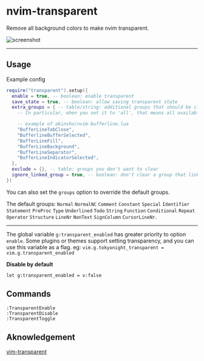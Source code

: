 # nvim-transparent

Remove all background colors to make nvim transparent.

![screenshot](https://user-images.githubusercontent.com/47070852/124546661-9353ce80-de5d-11eb-81ba-f8282e034d9f.gif)

---

## Usage

Example config

```lua
require("transparent").setup({
  enable = true, -- boolean: enable transparent
  save_state = true, -- boolean: allow saving transparent state
  extra_groups = { -- table/string: additional groups that should be cleared
    -- In particular, when you set it to 'all', that means all available groups

    -- example of akinsho/nvim-bufferline.lua
    "BufferLineTabClose",
    "BufferlineBufferSelected",
    "BufferLineFill",
    "BufferLineBackground",
    "BufferLineSeparator",
    "BufferLineIndicatorSelected",
  },
  exclude = {}, -- table: groups you don't want to clear
  ignore_linked_group = true, -- boolean: don't clear a group that links to another group
})
```

You can also set the `groups` option to override the default groups.

The default groups:
`Normal` `NormalNC` `Comment` `Constant` `Special` `Identifier` `Statement` `PreProc` `Type` `Underlined`
`Todo` `String` `Function` `Conditional` `Repeat` `Operator` `Structure` `LineNr` `NonText` `SignColumn` `CursorLineNr`.

---

The global variable `g:transparent_enabled` has greater priority to option `enable`.
Some plugins or themes support setting transparency, and you can use this
variable as a flag. eg: `vim.g.tokyonight_transparent = vim.g.transparent_enabled`

**Disable by default**

```vim
let g:transparent_enabled = v:false
```

## Commands

```
:TransparentEnable
:TransparentDisable
:TransparentToggle
```

## Aknowledgement

[vim-transparent](https://github.com/Kjwon15/vim-transparent)
